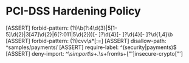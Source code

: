 # PCI-DSS Hardening Policy

[ASSERT] forbid-pattern: (?i)\b(?:4\d{3}|5[1-5]\d{2}|3[47]\d{2}|6(?:011|5\d{2}))[- ]?\d{4}[- ]?\d{4}[- ]?\d{1,4}\b
[ASSERT] forbid-pattern: (?i)cvv\s*[:=]
[ASSERT] disallow-path: ^samples/payments/
[ASSERT] require-label: ^(security|payments)$
[ASSERT] deny-import: ^\s*import\s+.*\s+from\s+["']insecure-crypto["']

